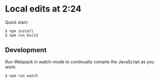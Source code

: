 # Local edits at 2:24

Quick start:

```
$ npm install
$ npm run build
````

## Development

Run Webpack in watch-mode to continually compile the JavaScript as you work:

```
$ npm run watch
```
